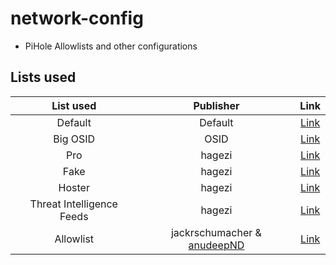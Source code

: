 # network-config
* PiHole Allowlists and other configurations


## Lists used
|List used|Publisher|Link|
|:--------:|:--------:|:-----:|
|Default|Default|[Link](https://raw.githubusercontent.com/StevenBlack/hosts/master/hosts)|
|Big OSID|OSID|[Link](https://raw.githubusercontent.com/StevenBlack/hosts/master/hosts)|
|Pro|hagezi|[Link](https://raw.githubusercontent.com/hagezi/dns-blocklists/main/domains/pro.txt)|
|Fake|hagezi|[Link](https://raw.githubusercontent.com/hagezi/dns-blocklists/main/adblock/fake.txt)|
|Hoster|hagezi|[Link](https://raw.githubusercontent.com/hagezi/dns-blocklists/main/adblock/hoster.txt)
|Threat Intelligence Feeds|hagezi|[Link](https://raw.githubusercontent.com/hagezi/dns-blocklists/main/domains/tif.txt)
|Allowlist|jackrschumacher & [anudeepND](https://raw.githubusercontent.com/anudeepND/whitelist/refs/heads/master/domains/whitelist.txt)|[Link](https://raw.githubusercontent.com/jackrschumacher/network-config/refs/heads/main/whitelist.txt)

